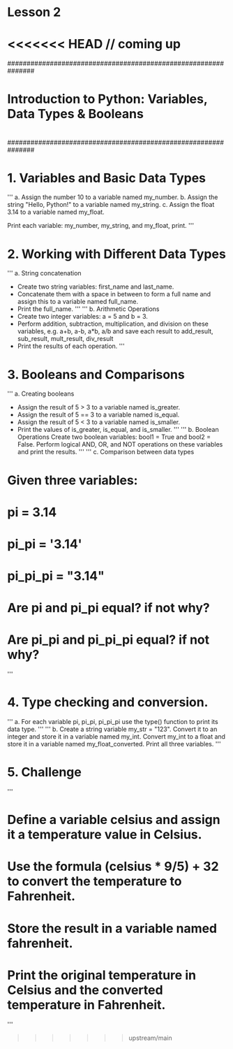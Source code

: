 # Lesson 2 

<<<<<<< HEAD
// coming up 
=======

###############################################################
#                                                             #
#                      Introduction to Python: Variables, Data Types & Booleans                          #
#                                                             #
###############################################################

# 1. Variables and Basic Data Types
'''
a. Assign the number 10 to a variable named my_number.
b. Assign the string "Hello, Python!" to a variable named my_string.
c. Assign the float 3.14 to a variable named my_float.

Print each variable: my_number, my_string, and my_float, print.
'''

# 2. Working with Different Data Types
'''
a. String concatenation
- Create two string variables: first_name and last_name.
- Concatenate them with a space in between to form a full name and assign this to a variable named full_name.
- Print the full_name.
'''
'''
b. Arithmetic Operations
- Create two integer variables: a = 5 and b = 3.
- Perform addition, subtraction, multiplication, and division on these variables, e.g. a+b, a-b, a*b, a/b and save each result to add_result, sub_result, mult_result, div_result
- Print the results of each operation.
'''

# 3. Booleans and Comparisons
'''
a. Creating booleans
- Assign the result of 5 > 3 to a variable named is_greater.
- Assign the result of 5 == 3 to a variable named is_equal.
- Assign the result of 5 < 3 to a variable named is_smaller.
- Print the values of is_greater, is_equal, and is_smaller.
'''
'''
b. Boolean Operations
Create two boolean variables: bool1 = True and bool2 = False.
Perform logical AND, OR, and NOT operations on these variables and print the results.
'''
'''
c. Comparison between data types
# Given three variables:
# pi = 3.14
# pi_pi = '3.14'
# pi_pi_pi = "3.14"
# Are pi and pi_pi equal? if not why?
# Are pi_pi and pi_pi_pi equal? if not why?
'''

# 4. Type checking and conversion.
'''
a. For each variable pi, pi_pi, pi_pi_pi
use the type() function to print its data type.
'''
'''
b. Create a string variable my_str = "123".
Convert it to an integer and store it in a variable named my_int.
Convert my_int to a float and store it in a variable named my_float_converted.
Print all three variables.
'''

# 5. Challenge
'''
# Define a variable celsius and assign it a temperature value in Celsius.
# Use the formula (celsius * 9/5) + 32 to convert the temperature to Fahrenheit.
# Store the result in a variable named fahrenheit.
# Print the original temperature in Celsius and the converted temperature in Fahrenheit.

'''
>>>>>>> upstream/main
